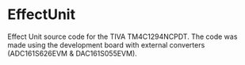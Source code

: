 # EffectUnit
Effect Unit source code for the TIVA TM4C1294NCPDT.
The code was made using the development board with external converters (ADC161S626EVM & DAC161S055EVM).
